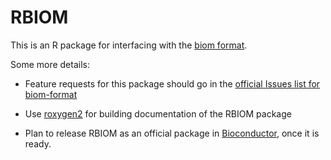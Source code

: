 # RBIOM

This is an R package for interfacing with the [biom format](http://biom-format.org/).

Some more details:

 * Feature requests for this package should go in the [official Issues list for biom-format](https://github.com/biom-format/biom-format/issues)

 * Use [roxygen2](https://github.com/klutometis/roxygen) for building documentation of the RBIOM package

 * Plan to release RBIOM as an official package in [Bioconductor](http://bioconductor.org/), once it is ready.

